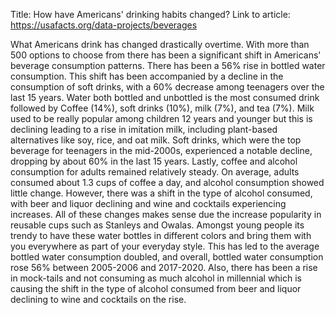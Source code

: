 Title: How have Americans' drinking habits changed?
Link to article: https://usafacts.org/data-projects/beverages

What Americans drink has changed drastically overtime. With more than 500 options to choose from there has been a significant shift in Americans' beverage consumption patterns. There has been a 56% rise in bottled water consumption. This shift has been accompanied by a decline in the consumption of soft drinks, with a 60% decrease among teenagers over the last 15 years. Water both bottled and unbottled is the most consumed drink followed by Coffee (14%), soft drinks (10%), milk (7%), and tea (7%). Milk used to be really popular among children 12 years and younger but this is declining leading to a rise in imitation milk, including plant-based alternatives like soy, rice, and oat milk. Soft drinks, which were the top beverage for teenagers in the mid-2000s, experienced a notable decline, dropping by about 60% in the last 15 years. Lastly, coffee and alcohol consumption for adults remained relatively steady. On average, adults consumed about 1.3 cups of coffee a day, and alcohol consumption showed little change. However, there was a shift in the type of alcohol consumed, with beer and liquor declining and wine and cocktails experiencing increases. 	All of these changes makes sense due the increase popularity in reusable cups such as Stanleys and Owalas. Amongst young people its trendy to have these water bottles in different colors and bring them with you everywhere as part of your everyday style. This has led to the average bottled water consumption doubled, and overall, bottled water consumption rose 56% between 2005-2006 and 2017-2020. Also, there has been a rise in mock-tails and not consuming as much alcohol in millennial which is causing the shift in the type of alcohol consumed from  beer and liquor declining to wine and cocktails on the rise.
